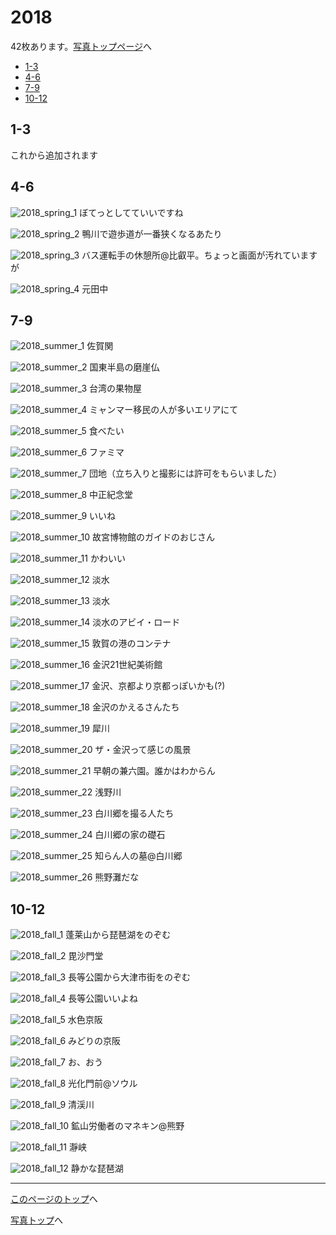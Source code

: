 # 2018

42枚あります。[写真トップページ](https://keisato0.github.io/pics/)へ

- [1-3](#1-3)
- [4-6](#4-6)
- [7-9](#7-9)
- [10-12](#10-12)

## 1-3

これから追加されます

## 4-6

![2018_spring_1](../pics/2018/spring_1.jpg)
ぼてっとしてていいですね

![2018_spring_2](../pics/2018/spring_2.jpg)
鴨川で遊歩道が一番狭くなるあたり

![2018_spring_3](../pics/2018/spring_3.jpg)
バス運転手の休憩所@比叡平。ちょっと画面が汚れていますが

![2018_spring_4](../pics/2018/spring_4.jpg)
元田中

## 7-9

![2018_summer_1](../pics/2018/summer_1.jpg)
佐賀関

![2018_summer_2](../pics/2018/summer_2.jpg)
国東半島の磨崖仏

![2018_summer_3](../pics/2018/summer_3.jpg)
台湾の果物屋

![2018_summer_4](../pics/2018/summer_4.jpg)
ミャンマー移民の人が多いエリアにて

![2018_summer_5](../pics/2018/summer_5.jpg)
食べたい

![2018_summer_6](../pics/2018/summer_6.jpg)
ファミマ

![2018_summer_7](../pics/2018/summer_7.jpg)
団地（立ち入りと撮影には許可をもらいました）

![2018_summer_8](../pics/2018/summer_8.jpg)
中正紀念堂

![2018_summer_9](../pics/2018/summer_9.jpg)
いいね

![2018_summer_10](../pics/2018/summer_10.jpg)
故宮博物館のガイドのおじさん

![2018_summer_11](../pics/2018/summer_11.jpg)
かわいい

![2018_summer_12](../pics/2018/summer_12.jpg)
淡水

![2018_summer_13](../pics/2018/summer_13.jpg)
淡水

![2018_summer_14](../pics/2018/summer_14.jpg)
淡水のアビイ・ロード

![2018_summer_15](../pics/2018/summer_15.jpg)
敦賀の港のコンテナ

![2018_summer_16](../pics/2018/summer_16.jpg)
金沢21世紀美術館

![2018_summer_17](../pics/2018/summer_17.jpg)
金沢、京都より京都っぽいかも(?)

![2018_summer_18](../pics/2018/summer_18.jpg)
金沢のかえるさんたち

![2018_summer_19](../pics/2018/summer_19.jpg)
犀川

![2018_summer_20](../pics/2018/summer_20.jpg)
ザ・金沢って感じの風景

![2018_summer_21](../pics/2018/summer_21.jpg)
早朝の兼六園。誰かはわからん

![2018_summer_22](../pics/2018/summer_22.jpg)
浅野川

![2018_summer_23](../pics/2018/summer_23.jpg)
白川郷を撮る人たち

![2018_summer_24](../pics/2018/summer_24.jpg)
白川郷の家の礎石

![2018_summer_25](../pics/2018/summer_25.jpg)
知らん人の墓@白川郷

![2018_summer_26](../pics/2018/summer_26.jpg)
熊野灘だな

## 10-12

![2018_fall_1](../pics/2018/fall_1.jpg)
蓬莱山から琵琶湖をのぞむ

![2018_fall_2](../pics/2018/fall_2.jpg)
毘沙門堂

![2018_fall_3](../pics/2018/fall_3.jpg)
長等公園から大津市街をのぞむ

![2018_fall_4](../pics/2018/fall_4.jpg)
長等公園いいよね

![2018_fall_5](../pics/2018/fall_5.jpg)
水色京阪

![2018_fall_6](../pics/2018/fall_6.jpg)
みどりの京阪

![2018_fall_7](../pics/2018/fall_7.jpg)
お、おう

![2018_fall_8](../pics/2018/fall_8.jpg)
光化門前@ソウル

![2018_fall_9](../pics/2018/fall_9.jpg)
清渓川

![2018_fall_10](../pics/2018/fall_10.jpg)
鉱山労働者のマネキン@熊野

![2018_fall_11](../pics/2018/fall_11.jpg)
瀞峡

![2018_fall_12](../pics/2018/fall_12.jpg)
静かな琵琶湖

---
[このページのトップ](#2018)へ

[写真トップ](https://keisato0.github.io/pics/)へ
